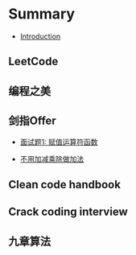 # Summary

* [Introduction](README.md)

## LeetCode

## 编程之美

## 剑指Offer

* [面试题1: 赋值运算符函数](jian-zhi-offer/mian-shi-ti-1-fu-zhi-yun-suan-fu-han-shu.md)

* [不用加减乘除做加法](jian-zhi-offer/bu-yong-jia-jian-cheng-chu-zuo-jia-fa.md)

## Clean code handbook

## Crack coding interview

## 九章算法

## 



